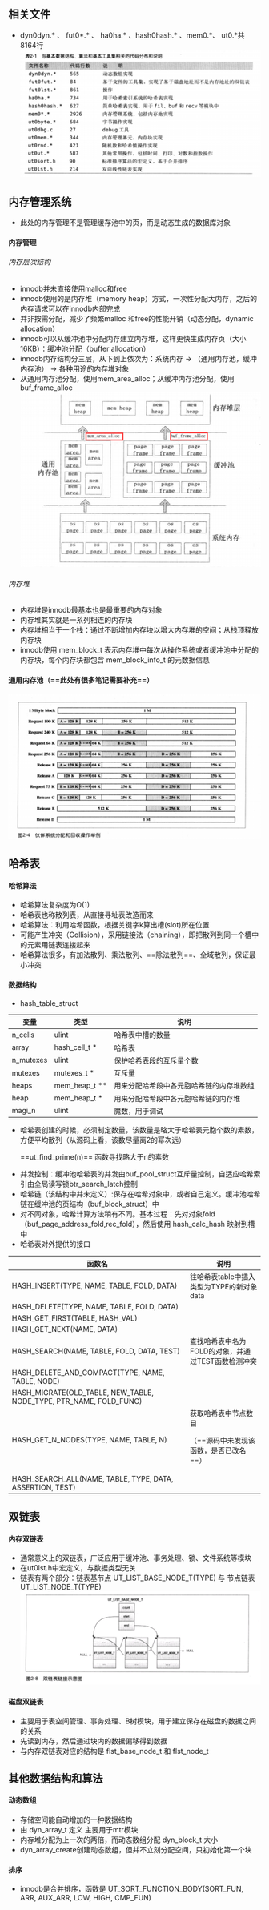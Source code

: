 ## 相关文件
- dyn0dyn.* 、 fut0*.* 、 ha0ha.* 、hash0hash.* 、mem0.*、 ut0.*共8164行
![与基本算法相关的文件](https://github.com/ermaot/notes/blob/master/mysql/006%E5%BC%95%E6%93%8E/pic/innodb%E5%9F%BA%E6%9C%AC%E6%95%B0%E6%8D%AE%E7%BB%93%E6%9E%841.png)
## 内存管理系统
- 此处的内存管理不是管理缓存池中的页，而是动态生成的数据库对象
#### 内存管理
###### 内存层次结构
- innodb并未直接使用malloc和free
- innodb使用的是内存堆（memory heap）方式，一次性分配大内存，之后的内存请求可以在innodb内部完成
- 并非按需分配，减少了频繁malloc 和free的性能开销（动态分配，dynamic allocation）
- innodb可以从缓冲池中分配内存建立内存堆，这样更快生成内存页（大小16KB）：缓冲池分配（buffer allocation）
- innodb内存结构分三层，从下到上依次为：系统内存 → （通用内存池，缓冲内存池） → 各种用途的内存堆对象
- 从通用内存池分配，使用mem_area_alloc；从缓冲内存池分配，使用buf_frame_alloc
![内存层次结构示意图](https://github.com/ermaot/notes/blob/master/mysql/006%E5%BC%95%E6%93%8E/pic/innodb%E5%9F%BA%E6%9C%AC%E6%95%B0%E6%8D%AE%E7%BB%93%E6%9E%842.png)
###### 内存堆
- 内存堆是innodb最基本也是最重要的内存对象
- 内存堆其实就是一系列相连的内存块
- 内存堆相当于一个栈：通过不断增加内存块以增大内存堆的空间；从栈顶释放内存块
- innodb使用 mem_block_t 表示内存堆中每次从操作系统或者缓冲池中分配的内存块，每个内存块都包含 mem_block_info_t 的元数据信息
#### 通用内存池（==此处有很多笔记需要补充==）
![伙伴系统分配方式](https://github.com/ermaot/notes/blob/master/mysql/006%E5%BC%95%E6%93%8E/pic/innodb%E5%9F%BA%E6%9C%AC%E6%95%B0%E6%8D%AE%E7%BB%93%E6%9E%843.png)
## 哈希表
#### 哈希算法
- 哈希算法复杂度为O(1)
- 哈希表也称散列表，从直接寻址表改造而来
- 哈希算法：利用哈希函数，根据关键字k算出槽(slot)所在位置
- 可能产生冲突（Collision），采用链接法（chaining），即把散列到同一个槽中的元素用链表连接起来
- 哈希算法很多，有加法散列、乘法散列、==除法散列==、全域散列，保证最小冲突
#### 数据结构
- hash_table_struct

变量 | 类型 | 说明
---|---|---
n_cells | ulint | 哈希表中槽的数量
array | hash_cell_t *|  哈希表
n_mutexes | ulint|  保护哈希表段的互斥量个数
mutexes | mutexes_t *|  互斥量
heaps | mem_heap_t  **|  用来分配哈希段中各元胞哈希链的内存堆数组
heap | mem_heap_t *|  用来分配哈希段中各元胞哈希链的内存堆
magi_n | ulint |  魔数，用于调试

- 哈希表创建的时候，必须制定数量，该数量是略大于哈希表元胞个数的素数，方便平均散列（从源码上看，该数尽量离2的幂次远）<p>
==ut_find_prime(n)== 函数寻找略大于n的素数
- 并发控制：缓冲池哈希表的并发由buf_pool_struct互斥量控制，自适应哈希索引由全局读写锁btr_search_latch控制
- 哈希链（该结构中并未定义）:保存在哈希对象中，或者自己定义。缓冲池哈希链在缓冲池的页结构（buf_block_struct）中
- 对不同对象，哈希计算方法稍有不同。基本过程：先对对象fold（buf_page_address_fold,rec_fold），然后使用 hash_calc_hash 映射到槽中
- 哈希表对外提供的接口

函数名 | 说明
---|---
HASH_INSERT(TYPE, NAME, TABLE, FOLD, DATA) | 往哈希表table中插入类型为TYPE的新对象data
HASH_DELETE(TYPE, NAME, TABLE, FOLD, DATA) | 
HASH_GET_FIRST(TABLE, HASH_VAL) |
HASH_GET_NEXT(NAME, DATA) | 
HASH_SEARCH(NAME, TABLE, FOLD, DATA, TEST) |  查找哈希表中名为FOLD的对象，并通过TEST函数检测冲突
HASH_DELETE_AND_COMPACT(TYPE, NAME, TABLE, NODE) | 
HASH_MIGRATE(OLD_TABLE, NEW_TABLE, NODE_TYPE, PTR_NAME, FOLD_FUNC)| 
HASH_GET_N_NODES(TYPE, NAME, TABLE, N) | 获取哈希表中节点数目<p>（==源码中未发现该函数，是否已改名==）
HASH_SEARCH_ALL(NAME, TABLE, TYPE, DATA, ASSERTION, TEST) |  

## 双链表
#### 内存双链表
- 通常意义上的双链表，广泛应用于缓冲池、事务处理、锁、文件系统等模块
- 在ut0lst.h中宏定义，与数据类型无关
- 链表有两个部分：链表基节点 UT_LIST_BASE_NODE_T(TYPE) 与 节点链表 UT_LIST_NODE_T(TYPE)
![双链表示意图](https://github.com/ermaot/notes/blob/master/mysql/006%E5%BC%95%E6%93%8E/pic/innodb%E5%9F%BA%E6%9C%AC%E6%95%B0%E6%8D%AE%E7%BB%93%E6%9E%844.png)
#### 磁盘双链表
- 主要用于表空间管理、事务处理、B树模块，用于建立保存在磁盘的数据之间的关系
- 先读到内存，然后通过块内的数据偏移得到数据
- 与内存双链表对应的结构是 flst_base_node_t 和 flst_node_t
## 其他数据结构和算法
#### 动态数组
- 存储空间能自动增加的一种数据结构
- 由 dyn_array_t 定义 主要用于mtr模块
- 内存堆分配为上一次的两倍，而动态数组分配 dyn_block_t 大小
- dyn_array_create创建动态数组，但并不立刻分配空间，只初始化第一个块
#### 排序
- innodb是合并排序，函数是 UT_SORT_FUNCTION_BODY(SORT_FUN, ARR, AUX_ARR, LOW, HIGH, CMP_FUN)